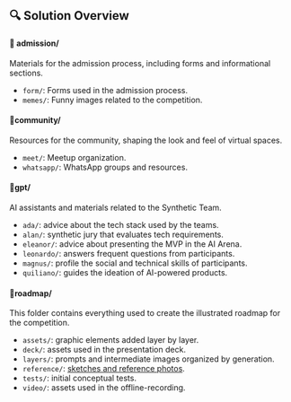 ## 🔍 Solution Overview

#### 📂 admission/

Materials for the admission process, including forms and informational sections.

- `form/`: Forms used in the admission process.
- `memes/`: Funny  images related to the competition.

#### 📁community/

Resources for the community, shaping the look and feel of virtual spaces.

- `meet/`: Meetup organization.
- `whatsapp/`: WhatsApp groups and resources.

#### 📁gpt/

AI assistants and materials related to the Synthetic Team.

- `ada/`: advice about the tech stack used by the teams.
- `alan/`: synthetic jury that evaluates tech requirements.
- `eleanor/`: advice about presenting the MVP in the  AI Arena.
- `leonardo/`: answers frequent questions from participants.
- `magnus/`: profile the social and technical skills of participants.
- `quiliano/`: guides the ideation of AI-powered products.

#### 📁roadmap/

This folder contains everything used to create the illustrated roadmap for the competition.

- `assets/`: graphic elements added layer by layer.
- `deck/`: assets used in the presentation deck.
- `layers/`: prompts and intermediate images organized by generation.
- `reference/`: [sketches and reference photos](https://github.com/fepecas/sena-soft-2025/blob/main/roadmap/reference/photo_whiteboard_step6.jpg).
- `tests/`: initial conceptual tests.
- `video/`: assets used in the offline-recording.